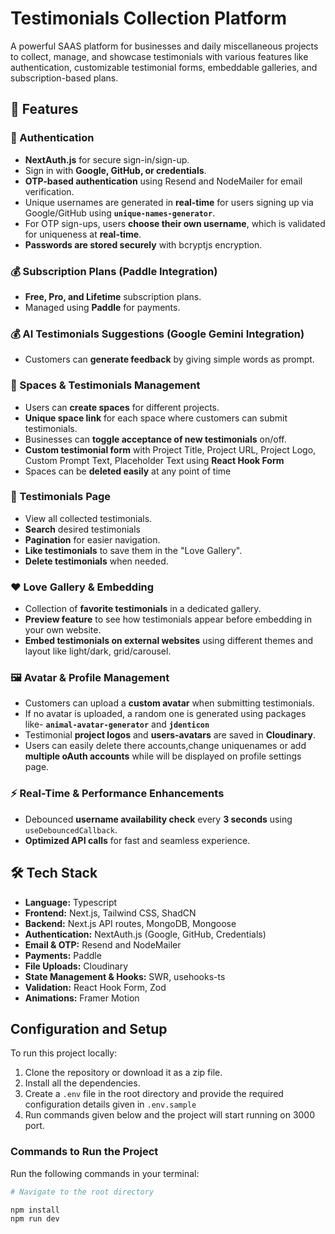 # Testimonials Collection Platform  

A powerful SAAS platform for businesses and daily miscellaneous projects to collect, manage, and showcase testimonials with various features like authentication, customizable testimonial forms, embeddable galleries, and subscription-based plans.  

## 🚀 Features  

### 🔑 Authentication  
- **NextAuth.js** for secure sign-in/sign-up. 
- Sign in with **Google, GitHub, or credentials**.  
- **OTP-based authentication** using Resend and NodeMailer for email verification.  
- Unique usernames are generated in **real-time** for users signing up via Google/GitHub using **`unique-names-generator`**.  
- For OTP sign-ups, users **choose their own username**, which is validated for uniqueness at **real-time**.
- **Passwords are stored securely** with bcryptjs encryption.  

### 💰 Subscription Plans (Paddle Integration)  
- **Free, Pro, and Lifetime** subscription plans.  
- Managed using **Paddle** for payments. 

### 💰 AI Testimonials Suggestions (Google Gemini Integration)  
- Customers can **generate feedback** by giving simple words as prompt.

### 📂 Spaces & Testimonials Management  
- Users can **create spaces** for different projects.  
- **Unique space link** for each space where customers can submit testimonials.  
- Businesses can **toggle acceptance of new testimonials** on/off.  
- **Custom testimonial form** with Project Title, Project URL, Project Logo, Custom Prompt Text, Placeholder Text using **React Hook Form**
- Spaces can be **deleted easily** at any point of time

### 📝 Testimonials Page  
- View all collected testimonials.  
- **Search** desired testimonials 
- **Pagination** for easier navigation.  
- **Like testimonials** to save them in the "Love Gallery".  
- **Delete testimonials** when needed.  

### ❤️ Love Gallery & Embedding  
- Collection of **favorite testimonials** in a dedicated gallery.  
- **Preview feature** to see how testimonials appear before embedding in your own website.  
- **Embed testimonials on external websites** using different themes and layout like light/dark, grid/carousel. 

### 🖼️ Avatar & Profile Management  
- Customers can upload a **custom avatar** when submitting testimonials.  
- If no avatar is uploaded, a random one is generated using packages like- **`animal-avatar-generator`** and **`jdenticon`**  
- Testimonial **project logos** and **users-avatars** are saved in **Cloudinary**.
- Users can easily delete there accounts,change uniquenames or add **multiple oAuth accounts** while will be displayed on profile settings page.

### ⚡ Real-Time & Performance Enhancements  
- Debounced **username availability check** every **3 seconds** using `useDebouncedCallback`.  
- **Optimized API calls** for fast and seamless experience.  

## 🛠️ Tech Stack  

- **Language:** Typescript
- **Frontend:** Next.js, Tailwind CSS, ShadCN  
- **Backend:** Next.js API routes, MongoDB, Mongoose  
- **Authentication:** NextAuth.js (Google, GitHub, Credentials)  
- **Email & OTP:** Resend and NodeMailer 
- **Payments:** Paddle  
- **File Uploads:** Cloudinary  
- **State Management & Hooks:** SWR, usehooks-ts
- **Validation:** React Hook Form, Zod  
- **Animations:** Framer Motion  

 
## Configuration and Setup

To run this project locally:

1. Clone the repository or download it as a zip file.
2. Install all the dependencies.
3. Create a `.env` file in the root directory and provide the required configuration details given in `.env.sample`
4. Run commands given below and the project will start running on 3000 port.

### Commands to Run the Project

Run the following commands in your terminal:

```bash
# Navigate to the root directory

npm install
npm run dev
